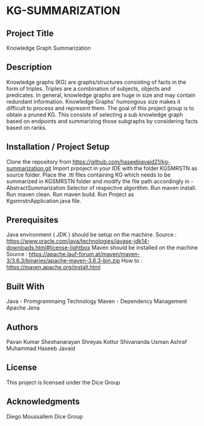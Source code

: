 # KG-SUMMARIZATION

## Project Title
Knowledge Graph Summarization

## Description
Knowledge graphs (KG) are graphs/structures consisting of facts in the form of triples. Triples
are a combination of subjects, objects and predicates. In general, knowledge graphs are huge
in size and may contain redundant information. Knowledge Graphs’ humongous size makes it
difficult to process and represent them. The goal of this project group is to obtain a pruned KG.
This consists of selecting a sub knowledge graph based on endpoints and summarizing those
subgraphs by considering facts based on ranks. 


## Installation / Project Setup
Clone the repository from https://github.com/haseebjavaid21/kg-summarization.git
Import prpoject in your IDE with the folder KGSMRSTN as source folder.
Place the .ttl files containing KG which needs to be summarized in KGSMRSTN folder and modify the file path accordingly in - AbstractSummarization Selector of respective algorithm.
Run maven install.
Run maven clean.
Run maven build.
Run Project as KgsmrstnApplication.java file.

## Prerequisites
Java environment ( JDK ) should be setup on the machine.
Source : https://www.oracle.com/java/technologies/javase-jdk14-downloads.html#license-lightbox
Maven should be installed on the machine
Source : https://apache.lauf-forum.at/maven/maven-3/3.6.3/binaries/apache-maven-3.6.3-bin.zip
How to : https://maven.apache.org/install.html

## Built With
Java -  Promgrammaing Technology
Maven - Dependency Management
Apache Jena

## Authors
Pavan Kumar Sheshanarayan
Shreyas Kottur Shivananda
Usman Ashraf
Muhammad Haseeb Javaid


## License
This project is licensed under the Dice Group

## Acknowledgments
Diego Moussallem
Dice Group
